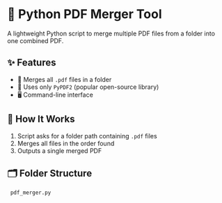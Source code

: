 # 🧩 Python PDF Merger Tool

A lightweight Python script to merge multiple PDF files from a folder into one combined PDF.

## ✨ Features
- 📎 Merges all `.pdf` files in a folder
- 🧪 Uses only `PyPDF2` (popular open-source library)
- 🖥️ Command-line interface

## 📝 How It Works
1. Script asks for a folder path containing `.pdf` files
2. Merges all files in the order found
3. Outputs a single merged PDF

## 🗂️ Folder Structure

` pdf_merger.py` 

